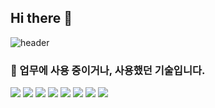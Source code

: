 ## Hi there 👋
![header](https://capsule-render.vercel.app/api?type=waving&color=auto&height=150&section=header&fontSize=30&animation=twinkling&text=안녕하세요%20웹개발자%20신재민입니다.)

### 🌟 업무에 사용 중이거나, 사용했던 기술입니다.
<img src="https://img.shields.io/badge/HTML-E34F26?logo=HTML5">
<img src="https://img.shields.io/badge/CSS-1572B6?logo=CSS3">
<img src="https://img.shields.io/badge/JavaScript-F7DF1E?logo=JavaScript">
<img src="https://img.shields.io/badge/Spring-6DB33F?logo=Spring">
<img src="https://img.shields.io/badge/JavaScript-F7DF1E?logo=JavaScript">
<img src="https://img.shields.io/badge/JavaScript-F7DF1E?logo=JavaScript">
<img src="https://img.shields.io/badge/JavaScript-F7DF1E?logo=JavaScript">
<img src="https://img.shields.io/badge/JavaScript-F7DF1E?logo=JavaScript">
<!--
**shinStude/shinStude** is a ✨ _special_ ✨ repository because its `README.md` (this file) appears on your GitHub profile.

Here are some ideas to get you started:

- 🔭 I’m currently working on ...
- 🌱 I’m currently learning ...
- 👯 I’m looking to collaborate on ...
- 🤔 I’m looking for help with ...
- 💬 Ask me about ...
- 📫 How to reach me: ...
- 😄 Pronouns: ...
- ⚡ Fun fact: ...
-->

